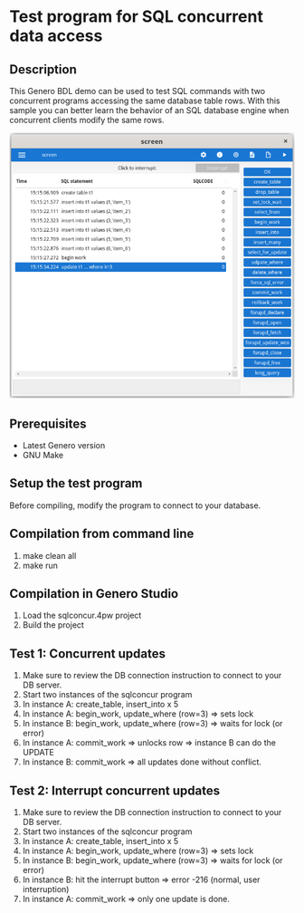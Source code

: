 # Test program for SQL concurrent data access

## Description

This Genero BDL demo can be used to test SQL commands with two concurrent
programs accessing the same database table rows.
With this sample you can better learn the behavior of an SQL database engine
when concurrent clients modify the same rows.

![Genero program launcher (GDC)](https://github.com/FourjsGenero/ex_sqlconcur/raw/master/docs/sqlconcur-screen-001.png)

## Prerequisites

* Latest Genero version
* GNU Make

## Setup the test program

Before compiling, modify the program to connect to your database.

## Compilation from command line

1. make clean all
2. make run

## Compilation in Genero Studio

1. Load the sqlconcur.4pw project
2. Build the project

## Test 1: Concurrent updates

1. Make sure to review the DB connection instruction to connect to your DB server.
2. Start two instances of the sqlconcur program
3. In instance A: create_table, insert_into x 5
4. In instance A: begin_work, update_where (row=3) => sets lock
5. In instance B: begin_work, update_where (row=3) => waits for lock (or error)
6. In instance A: commit_work => unlocks row => instance B can do the UPDATE
7. In instance B: commit_work => all updates done without conflict.

## Test 2: Interrupt concurrent updates

1. Make sure to review the DB connection instruction to connect to your DB server.
2. Start two instances of the sqlconcur program
3. In instance A: create_table, insert_into x 5
4. In instance A: begin_work, update_where (row=3) => sets lock
5. In instance B: begin_work, update_where (row=3) => waits for lock (or error)
6. In instance B: hit the interrupt button => error -216 (normal, user interruption)
7. In instance A: commit_work => only one update is done.

